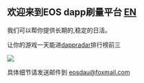 ## 欢迎来到EOS dapp刷量平台 [EN](READMEEN.md)

我们可以帮你提供长期的,稳定的日活。

让你的游戏一天能进[dappradar](https://dappradar.com/eos-dapps)排行榜前三

![](http://ww1.sinaimg.cn/large/cfc08357gy1fw8wmynbr1j224q17ck1n.jpg)

具体细节请发送邮件到 eosdau@foxmail.com
